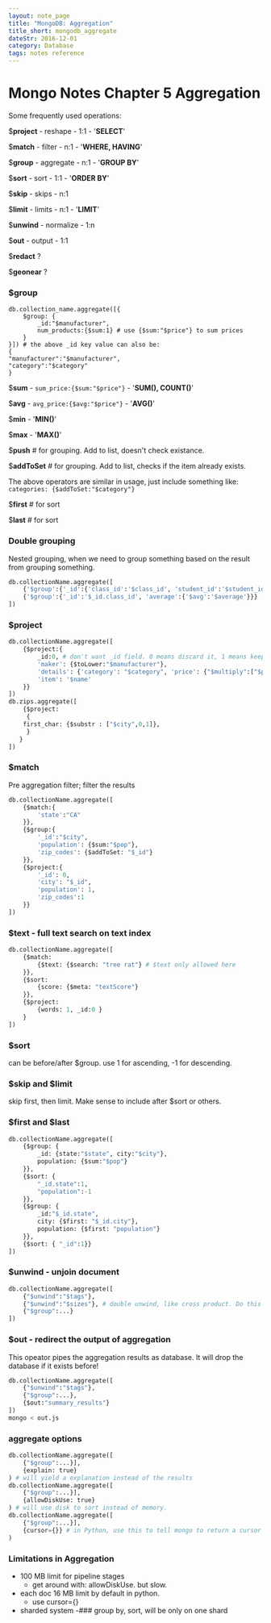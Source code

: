 ```yaml
---
layout: note_page
title: "MongoDB: Aggregation"
title_short: mongodb_aggregate
dateStr: 2016-12-01
category: Database
tags: notes reference
---
```

# Mongo Notes Chapter 5 Aggregation

Some frequently used operations:

$**project** - reshape - 1:1 - '**SELECT**'

$**match** - filter - n:1 - '**WHERE, HAVING**'

$**group** - aggregate - n:1 - '**GROUP BY**'

$**sort** - sort - 1:1 - '**ORDER BY**'

$**skip** - skips - n:1

$**limit** - limits - n:1 - '**LIMIT**'

$**unwind** - normalize - 1:n

$**out** - output - 1:1

$**redact** ?

$**geonear** ?

### $group

```
db.collection_name.aggregate([{
    $group: {
        _id:"$manufacturer",
        num_products:{$sum:1} # use {$sum:"$price"} to sum prices
    }
}]) # the above _id key value can also be:
{
"manufacturer":"$manufacturer",
"category":"$category"
}
```

$**sum**    -    `sum_price:{$sum:"$price"}`     - '**SUM(), COUNT()**'

$**avg**    -    `avg_price:{$avg:"$price"}`    - '**AVG()**'

$**min** - '**MIN()**'

$**max** - '**MAX()**'

$**push** # for grouping. Add to list, doesn't check existance.

$**addToSet** # for grouping. Add to list, checks if the item already exists.

The above operators are similar in usage, just include something like:
     `categories: {$addToSet:"$category"}`

$**first** # for sort

$**last** # for sort

### Double grouping

Nested grouping, when we need to group something based on the result from grouping something.

```python
db.collectionName.aggregate([
    {'$group':{'_id':{'class_id':'$class_id', 'student_id':'$student_id'}, 'average':{'$avg':'$score'}}},
    {'$group':{'_id':'$_id.class_id', 'average':{'$avg':'$average'}}}
])
```

### $project

```python
db.collectionName.aggregate([
    {$project:{
        _id:0, # don't want _id field. 0 means discard it, 1 means keep it.
        'maker': {$toLower:"$manufacturer"},
        'details': {'category': "$category", 'price': {"$multiply":["$price",10]}},
        'item': '$name'
    }}
])
db.zips.aggregate([
    {$project:
     {
    first_char: {$substr : ["$city",0,1]},
     }
   }
])
```

### $match

Pre aggregation filter; filter the results
```python
db.collectionName.aggregate([
    {$match:{
        'state':"CA"
    }},
    {$group:{
        '_id':"$city",
        'population': {$sum:"$pop"},
        'zip_codes': {$addToSet: "$_id"}
    }},
    {$project:{
        '_id': 0,
        'city': "$_id",
        'population': 1,
        'zip_codes':1
    }}
])
```

### $text - full text search on text index

```python
db.collectionName.aggregate([
    {$match:
        {$text: {$search: "tree rat"} # $text only allowed here
    }},
    {$sort:
        {score: {$meta: "textScore"}
    }},
    {$project:
        {words: 1, _id:0 }
    }
])
```

### $sort

can be before/after $group. use 1 for ascending, -1 for descending.

### $skip and $limit

skip first, then limit. Make sense to include after $sort or others.

### $first and $last

```python
db.collectionName.aggregate([
    {$group: {
        _id: {state:"$state", city:"$city"},
        population: {$sum:"$pop"}
    }},
    {$sort: {
        "_id.state":1,
        "population":-1
    }},
    {$group: {
        _id:"$_id.state",
        city: {$first: "$_id.city"},
        population: {$first: "population"}
    }},
    {$sort: { "_id":1}}
])
```

### $unwind - unjoin document

```python
db.collectionName.aggregate([
    {"$unwind":"$tags"},
    {"$unwind":"$sizes"}, # double unwind, like cross product. Do this if there are mroe than one arrays that need to break and create combinations
    {"$group":...}
])
```

### $out - redirect the output of aggregation

This opeator pipes the aggregation results as database. It will drop the database if it exists before!

```python
db.collectionName.aggregate([
    {"$unwind":"$tags"},
    {"$group":...},
    {$out:"summary_results"}
])
mongo < out.js
```

### aggregate options

```python
db.collectionName.aggregate([
    {"$group":...}],
    {explain: true}
) # will yield a explanation instead of the results
db.collectionName.aggregate([
    {"$group":...}],
    {allowDiskUse: true}
) # will use disk to sort instead of memory.
db.collectionName.aggregate([
    {"$group":...}],
    {cursor={}} # in Python, use this to tell mongo to return a cursor instead of one single doc. Notice in python use '=' instead of ':'.
)
```

### Limitations in Aggregation

- 100 MB limit for pipeline stages
  - get around with: allowDiskUse. but slow.
- each doc 16 MB limit by default in python.
  - use cursor={}
- sharded system -### group by, sort, will be only on one shard
